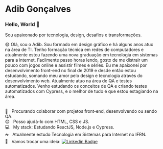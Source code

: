 # Adib Gonçalves

### Hello, World 👋

Sou apaixonado por tecnologia, design, desafios e transformações.

😄 Olá, sou o Adib. Sou formado em design gráfico e há alguns anos atuo na área de TI. Tenho formação técnica em redes de computadores e atualmente estou fazendo uma nova graduação em tecnologia em sistemas para a internet.
Facilmente passo horas lendo, gosto de me distrair um pouco com jogos online e assistir filmes e séries.
Eu me apaixonei por desenvolvimento front-end no final de 2019 e desde então estou estudando, somando meu amor pelo design e tecnologia através do desenvolvimento web.
Atualmente atuo na área de QA e testes automatizados. Venho estudando os conceitos de QA e criando testes automatizados com Cypress, e o melhor de tudo é que estou estagiando na área.

<br/> :purple_heart: &nbsp; Procurando colaborar com projetos front-end, desenvolvendo ou sendo QA.
<br/> :blush: &nbsp; Posso ajudá-lo com HTML, CSS e JS.
<br/> :computer: &nbsp; My stack: Estudando ReactJS, Node.js e Cypress.
<br/> :coffee: &nbsp; Atualmente estudo Tecnologia em Sistemas para Internet no IFRN.
<br/> :email: &nbsp; Vamos trocar uma ideia: [![Linkedin Badge](https://img.shields.io/badge/-AdibGonçalves-blue?style=flat-square&logo=Linkedin&logoColor=white&link=https://www.linkedin.com/in/adib-gon%C3%A7alves-594055174/)](https://www.linkedin.com/in/adib-gon%C3%A7alves-594055174/) 
